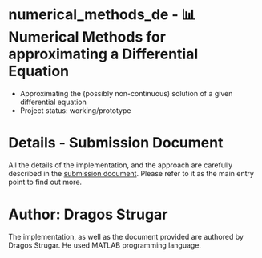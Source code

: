 # numerical_methods_de - 📊Numerical Methods for approximating a Differential Equation

* Approximating the (possibly non-continuous) solution of a given differential equation
* Project status: working/prototype

# Details - Submission Document 

All the details of the implementation, and the approach are carefully described in the [submission document](https://github.com/strudra/numerical_methods_de/blob/master/submission.pdf).
Please refer to it as the main entry point to find out more.

# Author: Dragos Strugar

The implementation, as well as the document provided are authored by Dragos Strugar. He used MATLAB programming language. 
